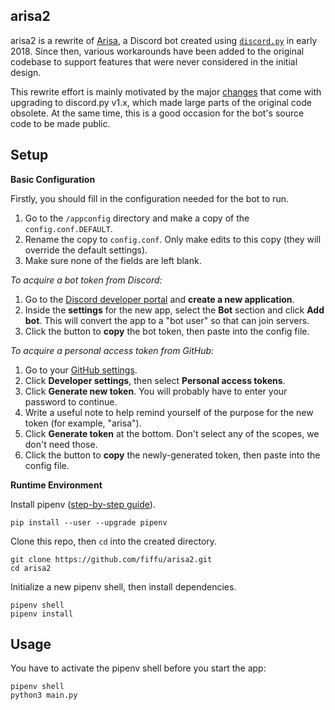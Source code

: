 ## arisa2

arisa2 is a rewrite of [Arisa][1.1], a Discord bot created using [`discord.py`][1.2] in early 2018. Since then, various workarounds have been added to the original codebase to support features that were never considered in the initial design.

This rewrite effort is mainly motivated by the major [changes][1.3] that come with upgrading to discord.py v1.x, which made large parts of the original code obsolete. At the same time, this is a good occasion for the bot's source code to be made public.

[1.1]:https://arisa-chan.herokuapp.com
[1.2]:https://discordpy.readthedocs.io/
[1.3]:https://discordpy.readthedocs.io/en/latest/migrating.html

## Setup

**Basic Configuration**

Firstly, you should fill in the configuration needed for the bot to run. 

1. Go to the `/appconfig` directory and make a copy of the `config.conf.DEFAULT`. 
2. Rename the copy to `config.conf`. Only make edits to this copy (they will override the default settings).
3. Make sure none of the fields are left blank.

*To acquire a bot token from Discord:*

1. Go to the [Discord developer portal][2.1] and **create a new application**.
2. Inside the **settings** for the new app, select the **Bot** section and click
**Add bot**. This will convert the app to a "bot user" so that can join servers.
3. Click the button to **copy** the bot token, then paste into the config file.

*To acquire a personal access token from GitHub:*

1. Go to your [GitHub settings][2.2].
2. Click **Developer settings**, then select **Personal access tokens**.
3. Click **Generate new token**. You will probably have to enter your password to continue.
4. Write a useful note to help remind yourself of the purpose for the new token (for example, "arisa").
5. Click **Generate token** at the bottom. Don't select any of the scopes, we don't need those.
3. Click the button to **copy** the newly-generated token, then paste into the config file.


[2.1]:https://discordapp.com/developers
[2.2]:https://github.com/settings/


**Runtime Environment**

Install pipenv ([step-by-step guide][3.1]).

    pip install --user --upgrade pipenv

Clone this repo, then `cd` into the created directory.

    git clone https://github.com/fiffu/arisa2.git
    cd arisa2

Initialize a new pipenv shell, then install dependencies.

    pipenv shell
    pipenv install

## Usage

You have to activate the pipenv shell before you start the app:

    pipenv shell
    python3 main.py

[3.1]:https://docs.pipenv.org/en/latest/install/
